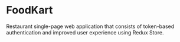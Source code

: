 # FoodKart
Restaurant single-page web application that consists of token-based authentication and improved user experience using Redux Store. 
